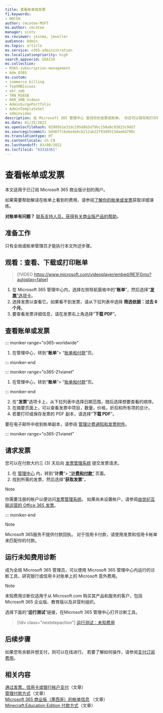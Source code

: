 ```yaml
---
title: 查看帐单或发票
f1.keywords:
- NOCSH
author: cmcatee-MSFT
ms.author: cmcatee
manager: scotv
ms.reviewer: jkinma, jmueller
audience: Admin
ms.topic: article
ms.service: o365-administration
ms.localizationpriority: high
search.appverid: GEA150
ms.collection:
- M365-subscription-management
- Adm_O365
ms.custom:
- commerce_billing
- TopSMBIssues
- okr_smb
- TRN_M365B
- OKR_SMB_Videos
- AdminSurgePortfolio
- AdminTemplateSet
- adminvideo
description: 在 Microsoft 365 管理中心 查找你的发票或账单。 你还可以保存和打印帐单。
ms.date: 01/25/2022
ms.openlocfilehash: 02905b1e31dc295d8b5d79bc150a0c93823c9dd7
ms.sourcegitcommit: bdd6ffc6ebe4e6cb212ab22793d9513dae6d798c
ms.translationtype: HT
ms.contentlocale: zh-CN
ms.lasthandoff: 03/08/2022
ms.locfileid: "63316361"
---
```

# <a name="view-your-bill-or-invoice"></a>查看帐单或发票

本文适用于已订阅 Microsoft 365 商业版计划的用户。
  
如果需要帮助解读在帐单上看到的费用，请参阅[了解你的帐单或发票](understand-your-invoice2.md)获取详细演练。
  
**对账单有问题？** [联系支持人员，获得有关商业版产品的帮助](../../admin/get-help-support.md)。

## <a name="before-you-begin"></a>准备工作

只有全局或帐单管理员才能执行本文所述步骤。
  
## <a name="watch-view-download-or-print-your-bill"></a>观看：查看、下载或打印账单

> [!VIDEO https://www.microsoft.com/videoplayer/embed/RE1FGmo?autoplay=false]

1. 在 Microsoft 365 管理中心内，选择左侧导航窗格中的“**账单**”，然后选择“<a href="https://go.microsoft.com/fwlink/p/?linkid=2102895" target="_blank">**发票**”选项卡</a>。
1. 选择发票以查看它。如果看不到发票，请从下拉列表中选择 **筛选依据：过去 6 个月**。
1. 要查看发票详细信息，请在发票右上角选择“**下载 PDF**”。

## <a name="view-a-bill-or-invoice"></a>查看账单或发票

::: moniker range="o365-worldwide"

1. 在管理中心，转到“**账单**”\> “<a href="https://go.microsoft.com/fwlink/p/?linkid=2102895" target="_blank">账单和付款</a>”页。

::: moniker-end

::: moniker range="o365-21vianet"

1. 在管理中心，转到“**账单**”\> “<a href="https://go.microsoft.com/fwlink/p/?linkid=2127421" target="_blank">账单和付款</a>”页。

::: moniker-end

2. 在“**发票**”选项卡上，从下拉列表中选择日期范围，随后选择想要查看的顺序。
3. 在摘要页面上，可以查看发票中项目，数量，价格，折扣和所有项的总计。
4. 若要打印或保存发票的 PDF 副本，请选择“**下载 PDF**”。

要在电子邮件中收到帐单副本，请参阅 [管理计费通知和发票附件](manage-billing-notifications.md)。

::: moniker range="o365-21vianet"

## <a name="request-a-fapiao"></a>请求发票

您可以在付款大约三 (3) 天后向 [发票管理系统](https://go.microsoft.com/fwlink/p/?linkid=837465) 提交发票请求。

1. 在 <a href="https://go.microsoft.com/fwlink/p/?linkid=850627" target="_blank">管理中心</a> 内，转到“**计费**”> <a href="https://go.microsoft.com/fwlink/p/?linkid=2127421" target="_blank">“**计费和付款**”</a> 页面。
2. 找到所需的发票，然后选择“**获取发票**”。

> [!NOTE]
>
> 你需要注册的帐户以便访问[发票管理系统](https://go.microsoft.com/fwlink/p/?linkid=837465)。 如果尚未设置帐户，请参阅[由世纪互联运营的 Office 365 发票](../../admin/services-in-china/apply-for-a-fapiao.md)。

::: moniker-end

> [!NOTE]
>
> Microsoft 365服务不提供付款回执。
> 对于信用卡付款，请使用发票和信用卡帐单来匹配你的付款。

## <a name="run-the-unknown-charge-diagnostic"></a>运行未知费用诊断

成为全局 Microsoft 365 管理员，可以使用 Microsoft 365 管理中心内运行的诊断工具，研究银行或信用卡对账单上的 Microsoft 意外费用。

> [!NOTE]
> 未知费用诊断仅适用于从 Microsoft.com 购买其产品和服务的客户，包括 Microsoft 365 企业版、教育版以及非营利组织。

选择下面的“**运行测试**”链接，在Microsoft 365 管理中心打开诊断工具。

>[!div class="nextstepaction"]
>[运行测试：未知费用](https://aka.ms/PillarUnknownCharge)

## <a name="next-steps"></a>后续步骤

如果您有余额并想支付，则可以在线进行。 若要了解如何操作，请参阅[支付订阅费用](pay-for-your-subscription.md)。

## <a name="related-content"></a>相关内容

[通过发票、信用卡或银行帐户支付](pay-for-your-subscription.md)（文章） \
[管理付款方式](manage-payment-methods.md)（文章） \
[Microsoft 365 商业版（墨西哥）的帐单信息](mexico-billing-info.md) （文章）\
[Minecraft:Education Edition 付款方式](/education/windows/school-get-minecraft)（文章）
